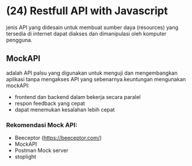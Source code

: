 # (24) Restfull API with Javascript #
jenis API yang didesain untuk membuat sumber daya (resources) yang tersedia di internet dapat diakses dan dimanipulasi oleh komputer pengguna.
## MockAPI ##
adalah API palsu yang digunakan untuk menguji dan mengembangkan aplikasi tanpa mengakses API yang sebenarnya.keuntungan mengunakan mockAPI:
- frontend dan backend dalam bekerja secara paralel
- respon feedback yang cepat
- dapat menemukan kesalahan lebih cepat <br>
### Rekomendasi Mock API: ###
- Beeceptor (https://beeceptor.com/)
- MockAPI
- Postman Mock server
- stoplight
